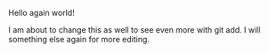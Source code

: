 Hello again world!


I am about to change this as well to see even more with git add.
I will something else again for more editing.
